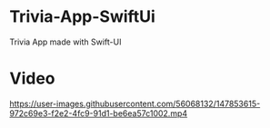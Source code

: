 # Trivia-App-SwiftUi
Trivia App made with Swift-UI
# Video



https://user-images.githubusercontent.com/56068132/147853615-972c69e3-f2e2-4fc9-91d1-be6ea57c1002.mp4

